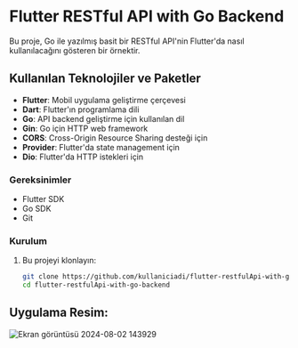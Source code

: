 # Flutter RESTful API with Go Backend

Bu proje, Go ile yazılmış basit bir RESTful API'nin Flutter'da nasıl kullanılacağını gösteren bir örnektir.

## Kullanılan Teknolojiler ve Paketler

- **Flutter**: Mobil uygulama geliştirme çerçevesi
- **Dart**: Flutter'ın programlama dili
- **Go**: API backend geliştirme için kullanılan dil
- **Gin**: Go için HTTP web framework
- **CORS**: Cross-Origin Resource Sharing desteği için
- **Provider**: Flutter'da state management için
- **Dio**: Flutter'da HTTP istekleri için

### Gereksinimler

- Flutter SDK
- Go SDK
- Git

### Kurulum

1. Bu projeyi klonlayın:

   ```bash
   git clone https://github.com/kullaniciadi/flutter-restfulApi-with-go-backend.git
   cd flutter-restfulApi-with-go-backend

## Uygulama Resim:

![Ekran görüntüsü 2024-08-02 143929](https://github.com/user-attachments/assets/1712144a-34ca-45be-933d-1c08e4357bc9)

